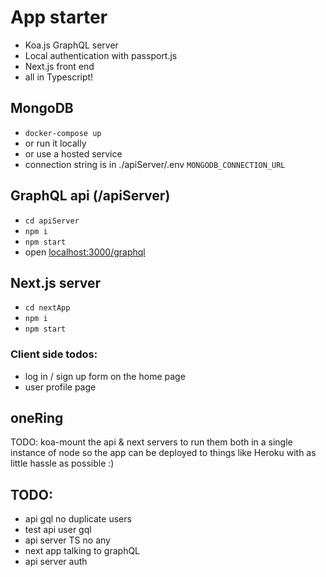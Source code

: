 # App starter

- Koa.js GraphQL server
- Local authentication with passport.js
- Next.js front end
- all in Typescript!

## MongoDB

- `docker-compose up`
- or run it locally
- or use a hosted service
- connection string is in ./apiServer/.env `MONGODB_CONNECTION_URL`

## GraphQL api (/apiServer)

- `cd apiServer`
- `npm i`
- `npm start`
- open [localhost:3000/graphql](http://localhost:3000/graphql)

## Next.js server

- `cd nextApp`
- `npm i`
- `npm start`

### Client side todos:

- log in / sign up form on the home page
- user profile page

## oneRing

TODO: koa-mount the api & next servers to run them both in a single instance of node so the app can be deployed to things like Heroku with as little hassle as possible :)

## TODO:

- api gql no duplicate users
- test api user gql
- api server TS no any
- next app talking to graphQL
- api server auth
